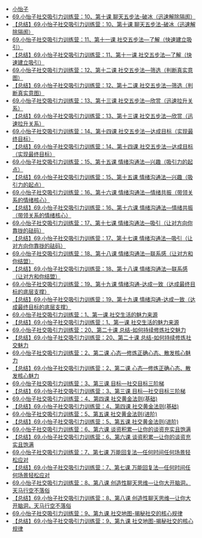 +   [小怡子](README.md)
+   [69.小怡子社交吸引力训练营：10、第十课 聊天五步法-破冰（迅速解除隔阂）](69.小怡子社交吸引力训练营：10、第十课聊天五步法-破冰（迅速解除隔阂）.md)
+   [【总结】69.小怡子社交吸引力训练营：10、第十课 聊天五步法-破冰（迅速解除隔阂）](69.小怡子社交吸引力训练营：10、第十课聊天五步法-破冰（迅速解除隔阂）_sum.md)
+   [69.小怡子社交吸引力训练营：11、第十一课 社交五步法—了解（快速建立吸引）](69.小怡子社交吸引力训练营：11、第十一课社交五步法—了解（快速建立吸引）.md)
+   [【总结】69.小怡子社交吸引力训练营：11、第十一课 社交五步法—了解（快速建立吸引）](69.小怡子社交吸引力训练营：11、第十一课社交五步法—了解（快速建立吸引）_sum.md)
+   [69.小怡子社交吸引力训练营：12、第十二课 社交五步法—筛选（判断真实意图）](69.小怡子社交吸引力训练营：12、第十二课社交五步法—筛选（判断真实意图）.md)
+   [【总结】69.小怡子社交吸引力训练营：12、第十二课 社交五步法—筛选（判断真实意图）](69.小怡子社交吸引力训练营：12、第十二课社交五步法—筛选（判断真实意图）_sum.md)
+   [69.小怡子社交吸引力训练营：13、第十三课 社交五步法—欣赏（迅速拉升关系）](69.小怡子社交吸引力训练营：13、第十三课社交五步法—欣赏（迅速拉升关系）.md)
+   [【总结】69.小怡子社交吸引力训练营：13、第十三课 社交五步法—欣赏（迅速拉升关系）](69.小怡子社交吸引力训练营：13、第十三课社交五步法—欣赏（迅速拉升关系）_sum.md)
+   [69.小怡子社交吸引力训练营：14、第十四课 社交五步法—达成目标（实现最终目标）](69.小怡子社交吸引力训练营：14、第十四课社交五步法—达成目标（实现最终目标）.md)
+   [【总结】69.小怡子社交吸引力训练营：14、第十四课 社交五步法—达成目标（实现最终目标）](69.小怡子社交吸引力训练营：14、第十四课社交五步法—达成目标（实现最终目标）_sum.md)
+   [69.小怡子社交吸引力训练营：15、第十五课 情绪沟通法—兴趣（吸引力的起点）](69.小怡子社交吸引力训练营：15、第十五课情绪沟通法—兴趣（吸引力的起点）.md)
+   [【总结】69.小怡子社交吸引力训练营：15、第十五课 情绪沟通法—兴趣（吸引力的起点）](69.小怡子社交吸引力训练营：15、第十五课情绪沟通法—兴趣（吸引力的起点）_sum.md)
+   [69.小怡子社交吸引力训练营：16、第十六课 情绪沟通法—情绪共振（带领关系的情绪核心）](69.小怡子社交吸引力训练营：16、第十六课情绪沟通法—情绪共振（带领关系的情绪核心）.md)
+   [【总结】69.小怡子社交吸引力训练营：16、第十六课 情绪沟通法—情绪共振（带领关系的情绪核心）](69.小怡子社交吸引力训练营：16、第十六课情绪沟通法—情绪共振（带领关系的情绪核心）_sum.md)
+   [69.小怡子社交吸引力训练营：17、第十七课 情绪沟通法—吸引（让对方向你靠拢的砝码）](69.小怡子社交吸引力训练营：17、第十七课情绪沟通法—吸引（让对方向你靠拢的砝码）.md)
+   [【总结】69.小怡子社交吸引力训练营：17、第十七课 情绪沟通法—吸引（让对方向你靠拢的砝码）](69.小怡子社交吸引力训练营：17、第十七课情绪沟通法—吸引（让对方向你靠拢的砝码）_sum.md)
+   [69.小怡子社交吸引力训练营：18、第十八课 情绪沟通法—联系感（让对方和你结盟）](69.小怡子社交吸引力训练营：18、第十八课情绪沟通法—联系感（让对方和你结盟）.md)
+   [【总结】69.小怡子社交吸引力训练营：18、第十八课 情绪沟通法—联系感（让对方和你结盟）](69.小怡子社交吸引力训练营：18、第十八课情绪沟通法—联系感（让对方和你结盟）_sum.md)
+   [69.小怡子社交吸引力训练营：19、第十九课 情绪沟通-达成一致（达成最终目标的底层支撑）](69.小怡子社交吸引力训练营：19、第十九课情绪沟通-达成一致（达成最终目标的底层支撑）.md)
+   [【总结】69.小怡子社交吸引力训练营：19、第十九课 情绪沟通-达成一致（达成最终目标的底层支撑）](69.小怡子社交吸引力训练营：19、第十九课情绪沟通-达成一致（达成最终目标的底层支撑）_sum.md)
+   [69.小怡子社交吸引力训练营：1、第一课 社交生活的魅力来源](69.小怡子社交吸引力训练营：1、第一课社交生活的魅力来源.md)
+   [【总结】69.小怡子社交吸引力训练营：1、第一课 社交生活的魅力来源](69.小怡子社交吸引力训练营：1、第一课社交生活的魅力来源_sum.md)
+   [69.小怡子社交吸引力训练营：20、第二十课 总结-如何持续修炼社交魅力](69.小怡子社交吸引力训练营：20、第二十课总结-如何持续修炼社交魅力.md)
+   [【总结】69.小怡子社交吸引力训练营：20、第二十课 总结-如何持续修炼社交魅力](69.小怡子社交吸引力训练营：20、第二十课总结-如何持续修炼社交魅力_sum.md)
+   [69.小怡子社交吸引力训练营：2、第二课 心态—修炼正确心态、散发核心魅力](69.小怡子社交吸引力训练营：2、第二课心态—修炼正确心态、散发核心魅力.md)
+   [【总结】69.小怡子社交吸引力训练营：2、第二课 心态—修炼正确心态、散发核心魅力](69.小怡子社交吸引力训练营：2、第二课心态—修炼正确心态、散发核心魅力_sum.md)
+   [69.小怡子社交吸引力训练营：3、第三课 目标—社交目标三阶梯](69.小怡子社交吸引力训练营：3、第三课目标—社交目标三阶梯.md)
+   [【总结】69.小怡子社交吸引力训练营：3、第三课 目标—社交目标三阶梯](69.小怡子社交吸引力训练营：3、第三课目标—社交目标三阶梯_sum.md)
+   [69.小怡子社交吸引力训练营：4、第四课 社交黄金法则(基础)](69.小怡子社交吸引力训练营：4、第四课社交黄金法则(基础).md)
+   [【总结】69.小怡子社交吸引力训练营：4、第四课 社交黄金法则(基础)](69.小怡子社交吸引力训练营：4、第四课社交黄金法则(基础)_sum.md)
+   [69.小怡子社交吸引力训练营：5、第五课 社交黄金法则(进阶)](69.小怡子社交吸引力训练营：5、第五课社交黄金法则(进阶).md)
+   [【总结】69.小怡子社交吸引力训练营：5、第五课 社交黄金法则(进阶)](69.小怡子社交吸引力训练营：5、第五课社交黄金法则(进阶)_sum.md)
+   [69.小怡子社交吸引力训练营：6、第六课 谈资积累—让你的谈资充实且饱满](69.小怡子社交吸引力训练营：6、第六课谈资积累—让你的谈资充实且饱满.md)
+   [【总结】69.小怡子社交吸引力训练营：6、第六课 谈资积累—让你的谈资充实且饱满](69.小怡子社交吸引力训练营：6、第六课谈资积累—让你的谈资充实且饱满_sum.md)
+   [69.小怡子社交吸引力训练营：7、第七课 万能回复法—任何时间任何场景轻松应对](69.小怡子社交吸引力训练营：7、第七课万能回复法—任何时间任何场景轻松应对.md)
+   [【总结】69.小怡子社交吸引力训练营：7、第七课 万能回复法—任何时间任何场景轻松应对](69.小怡子社交吸引力训练营：7、第七课万能回复法—任何时间任何场景轻松应对_sum.md)
+   [69.小怡子社交吸引力训练营：8、第八课 创造性聊天思维—让你大开脑洞，天马行空不落俗](69.小怡子社交吸引力训练营：8、第八课创造性聊天思维—让你大开脑洞，天马行空不落俗.md)
+   [【总结】69.小怡子社交吸引力训练营：8、第八课 创造性聊天思维—让你大开脑洞，天马行空不落俗](69.小怡子社交吸引力训练营：8、第八课创造性聊天思维—让你大开脑洞，天马行空不落俗_sum.md)
+   [69.小怡子社交吸引力训练营：9、第九课 社交地图-揭秘社交的核心规律](69.小怡子社交吸引力训练营：9、第九课社交地图-揭秘社交的核心规律.md)
+   [【总结】69.小怡子社交吸引力训练营：9、第九课 社交地图-揭秘社交的核心规律](69.小怡子社交吸引力训练营：9、第九课社交地图-揭秘社交的核心规律_sum.md)